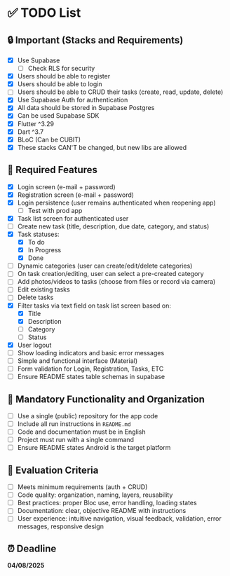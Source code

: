 # ✅ TODO List

## 🔒 Important (Stacks and Requirements)

- [x] Use Supabase
  - [ ] Check RLS for security
- [x] Users should be able to register
- [x] Users should be able to login
- [ ] Users should be able to CRUD their tasks (create, read, update, delete)
- [x] Use Supabase Auth for authentication
- [x] All data should be stored in Supabase Postgres
- [x] Can be used Supabase SDK
- [x] Flutter ^3.29
- [x] Dart ^3.7
- [x] BLoC (Can be CUBIT)
- [x] These stacks CAN'T be changed, but new libs are allowed

## 📲 Required Features

- [x] Login screen (e-mail + password)
- [x] Registration screen (e-mail + password)
- [x] Login persistence (user remains authenticated when reopening app)
  - [ ] Test with prod app
- [x] Task list screen for authenticated user
- [ ] Create new task (title, description, due date, category, and status)
- [x] Task statuses:
  - [x] To do
  - [x] In Progress
  - [x] Done
- [ ] Dynamic categories (user can create/edit/delete categories)
- [ ] On task creation/editing, user can select a pre-created category
- [ ] Add photos/videos to tasks (choose from files or record via camera)
- [ ] Edit existing tasks
- [ ] Delete tasks
- [x] Filter tasks via text field on task list screen based on:
  - [x] Title
  - [x] Description
  - [ ] Category
  - [ ] Status
- [x] User logout
- [ ] Show loading indicators and basic error messages
- [ ] Simple and functional interface (Material)
- [ ] Form validation for Login, Registration, Tasks, ETC
- [ ] Ensure README states table schemas in supabase

## 📁 Mandatory Functionality and Organization

- [ ] Use a single (public) repository for the app code
- [ ] Include all run instructions in `README.md`
- [ ] Code and documentation must be in English
- [ ] Project must run with a single command
- [ ] Ensure README states Android is the target platform

## 🧪 Evaluation Criteria

- [ ] Meets minimum requirements (auth + CRUD)
- [ ] Code quality: organization, naming, layers, reusability
- [ ] Best practices: proper Bloc use, error handling, loading states
- [ ] Documentation: clear, objective README with instructions
- [ ] User experience: intuitive navigation, visual feedback, validation, error messages, responsive design

## ⏰ Deadline

**04/08/2025**  
